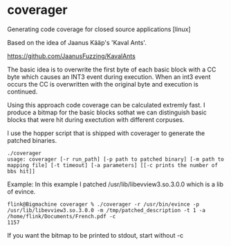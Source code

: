 # coverager
Generating code coverage for closed source applications [linux]

Based on the idea of Jaanus Kääp's 'Kaval Ants'.

https://github.com/JaanusFuzzing/KavalAnts

The basic idea is to overwrite the first byte of each basic block with a CC byte which causes an INT3 event during execution.
When an int3 event occurs the CC is overwritten with the original byte and execution is continued. 

Using this approach code coverage can be calculated extremly fast. I produce a bitmap for the basic blocks sothat we can distinguish
basic blocks that were hit during exectution with different corpuses.

I use the hopper script that is shipped with coverager to generate the patched binaries. 

```
./coverager
usage: coverager [-r run_path] [-p path to patched binary] [-m path to mapping file] [-t timeout] [-a parameters] [[-c prints the number of bbs hit]]
```

Example:
In this example I patched /usr/lib/libevview3.so.3.0.0 which is a lib of evince.

```
flink@Bigmachine coverager % ./coverager -r /usr/bin/evince -p /usr/lib/libevview3.so.3.0.0 -m /tmp/patched_description -t 1 -a /home/flink/Documents/French.pdf -c
1157
```

If you want the bitmap to be printed to stdout, start without -c

